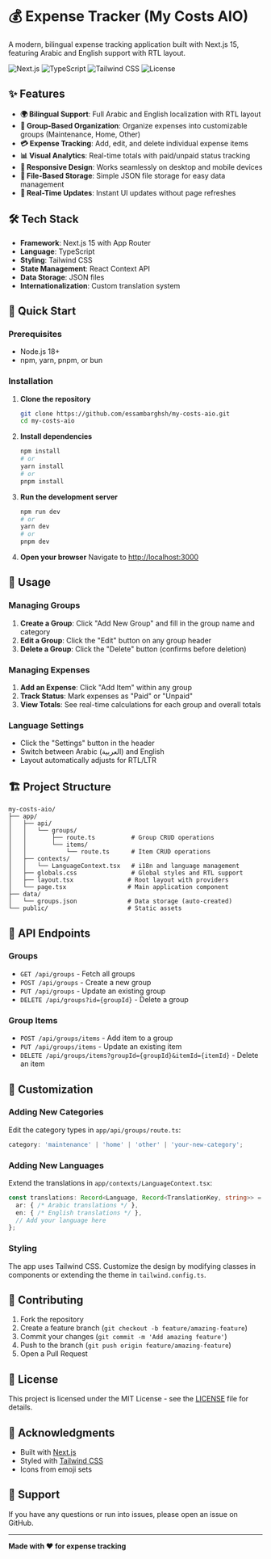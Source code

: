 # 💰 Expense Tracker (My Costs AIO)

A modern, bilingual expense tracking application built with Next.js 15, featuring Arabic and English support with RTL layout.

![Next.js](https://img.shields.io/badge/Next.js-15-black?logo=next.js)
![TypeScript](https://img.shields.io/badge/TypeScript-5-blue?logo=typescript)
![Tailwind CSS](https://img.shields.io/badge/Tailwind-3.4-06B6D4?logo=tailwindcss)
![License](https://img.shields.io/badge/License-MIT-green)

## ✨ Features

- **🌍 Bilingual Support**: Full Arabic and English localization with RTL layout
- **📁 Group-Based Organization**: Organize expenses into customizable groups (Maintenance, Home, Other)
- **💳 Expense Tracking**: Add, edit, and delete individual expense items
- **📊 Visual Analytics**: Real-time totals with paid/unpaid status tracking
- **📱 Responsive Design**: Works seamlessly on desktop and mobile devices
- **💾 File-Based Storage**: Simple JSON file storage for easy data management
- **🔄 Real-Time Updates**: Instant UI updates without page refreshes

## 🛠️ Tech Stack

- **Framework**: Next.js 15 with App Router
- **Language**: TypeScript
- **Styling**: Tailwind CSS
- **State Management**: React Context API
- **Data Storage**: JSON files
- **Internationalization**: Custom translation system

## 🚀 Quick Start

### Prerequisites

- Node.js 18+ 
- npm, yarn, pnpm, or bun

### Installation

1. **Clone the repository**
   ```bash
   git clone https://github.com/essambarghsh/my-costs-aio.git
   cd my-costs-aio
   ```

2. **Install dependencies**
   ```bash
   npm install
   # or
   yarn install
   # or
   pnpm install
   ```

3. **Run the development server**
   ```bash
   npm run dev
   # or
   yarn dev
   # or
   pnpm dev
   ```

4. **Open your browser**
   Navigate to [http://localhost:3000](http://localhost:3000)

## 📖 Usage

### Managing Groups

1. **Create a Group**: Click "Add New Group" and fill in the group name and category
2. **Edit a Group**: Click the "Edit" button on any group header
3. **Delete a Group**: Click the "Delete" button (confirms before deletion)

### Managing Expenses

1. **Add an Expense**: Click "Add Item" within any group
2. **Track Status**: Mark expenses as "Paid" or "Unpaid"
3. **View Totals**: See real-time calculations for each group and overall totals

### Language Settings

- Click the "Settings" button in the header
- Switch between Arabic (العربية) and English
- Layout automatically adjusts for RTL/LTR

## 🏗️ Project Structure

```
my-costs-aio/
├── app/
│   ├── api/
│   │   └── groups/
│   │       ├── route.ts          # Group CRUD operations
│   │       └── items/
│   │           └── route.ts      # Item CRUD operations
│   ├── contexts/
│   │   └── LanguageContext.tsx   # i18n and language management
│   ├── globals.css               # Global styles and RTL support
│   ├── layout.tsx               # Root layout with providers
│   └── page.tsx                 # Main application component
├── data/
│   └── groups.json              # Data storage (auto-created)
└── public/                      # Static assets
```

## 🔌 API Endpoints

### Groups

- `GET /api/groups` - Fetch all groups
- `POST /api/groups` - Create a new group
- `PUT /api/groups` - Update an existing group
- `DELETE /api/groups?id={groupId}` - Delete a group

### Group Items

- `POST /api/groups/items` - Add item to a group
- `PUT /api/groups/items` - Update an existing item
- `DELETE /api/groups/items?groupId={groupId}&itemId={itemId}` - Delete an item

## 🎨 Customization

### Adding New Categories

Edit the category types in `app/api/groups/route.ts`:

```typescript
category: 'maintenance' | 'home' | 'other' | 'your-new-category';
```

### Adding New Languages

Extend the translations in `app/contexts/LanguageContext.tsx`:

```typescript
const translations: Record<Language, Record<TranslationKey, string>> = {
  ar: { /* Arabic translations */ },
  en: { /* English translations */ },
  // Add your language here
};
```

### Styling

The app uses Tailwind CSS. Customize the design by modifying classes in components or extending the theme in `tailwind.config.ts`.

## 🤝 Contributing

1. Fork the repository
2. Create a feature branch (`git checkout -b feature/amazing-feature`)
3. Commit your changes (`git commit -m 'Add amazing feature'`)
4. Push to the branch (`git push origin feature/amazing-feature`)
5. Open a Pull Request

## 📝 License

This project is licensed under the MIT License - see the [LICENSE](LICENSE) file for details.

## 🙏 Acknowledgments

- Built with [Next.js](https://nextjs.org/)
- Styled with [Tailwind CSS](https://tailwindcss.com/)
- Icons from emoji sets

## 📧 Support

If you have any questions or run into issues, please open an issue on GitHub.

---

**Made with ❤️ for expense tracking**
